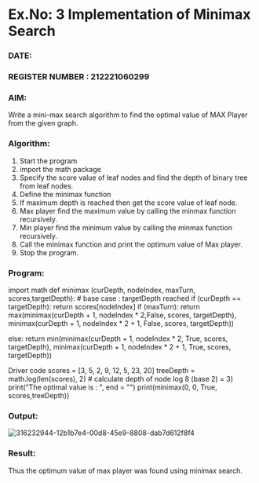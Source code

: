 # Ex.No: 3  Implementation of Minimax Search
### DATE:                                                                            
### REGISTER NUMBER : 212221060299
### AIM: 
Write a mini-max search algorithm to find the optimal value of MAX Player from the given graph.
### Algorithm:
1. Start the program
2. import the math package
3. Specify the score value of leaf nodes and find the depth of binary tree from leaf nodes.
4. Define the minimax function
5. If maximum depth is reached then get the score value of leaf node.
6. Max player find the maximum value by calling the minmax function recursively.
7. Min player find the minimum value by calling the minmax function recursively.
8. Call the minimax function  and print the optimum value of Max player.
9. Stop the program. 

### Program:
import math def minimax (curDepth, nodeIndex, maxTurn, scores,targetDepth): # base case : targetDepth reached if (curDepth == targetDepth): return scores[nodeIndex] if (maxTurn): return max(minimax(curDepth + 1, nodeIndex * 2,False, scores, targetDepth), minimax(curDepth + 1, nodeIndex * 2 + 1, False, scores, targetDepth))

else:
    return min(minimax(curDepth + 1, nodeIndex * 2, True, scores, targetDepth),
               minimax(curDepth + 1, nodeIndex * 2 + 1,
                 True, scores, targetDepth))

Driver code
scores = [3, 5, 2, 9, 12, 5, 23, 20] treeDepth = math.log(len(scores), 2) # calculate depth of node log 8 (base 2) = 3) print("The optimal value is : ", end = "") print(minimax(0, 0, True, scores,treeDepth))











### Output:

![316232944-12b1b7e4-00d8-45e9-8808-dab7d612f8f4](https://github.com/Koravarunkumar/AI_Lab_2023-24/assets/164622370/961a0d78-5e15-4416-b04d-19d610f489f0)




### Result:
Thus the optimum value of max player was found using minimax search.
